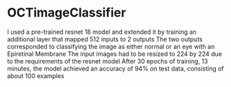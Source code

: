 # OCTimageClassifier
I used a pre-trained resnet 18 model and extended it by training an additional layer that mapped 512 inputs to 2 outputs
The two outputs corresponded to classifying the image as either normal or an eye with an Epiretinal Membrane
The input images had to be resized to 224 by 224 due to the requirements of the resnet model
After 30 epochs of training, 13 minutes, the model achieved an accuracy of 94% on test data, consisting of about 100 examples
